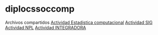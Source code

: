 # diplocssoccomp

Archivos compartidos
[Actividad Estadistica computacional](https://github.com/rominicky/diplocssoccomp/blob/main/Actividad_final_2606-final.ipynb)
[Actividad SIG](https://github.com/rominicky/diplocssoccomp/blob/main/TP_FINAL_SIG_espaciosverdes.ipynb)
[Actividad NPL](https://github.com/rominicky/diplocssoccomp/blob/main/tpi_nlp_final.ipynb)
[Actividad INTEGRADORA](https://github.com/rominicky/diplocssoccomp/blob/main/trabajo_final_TBC2019al2021.ipynb)

